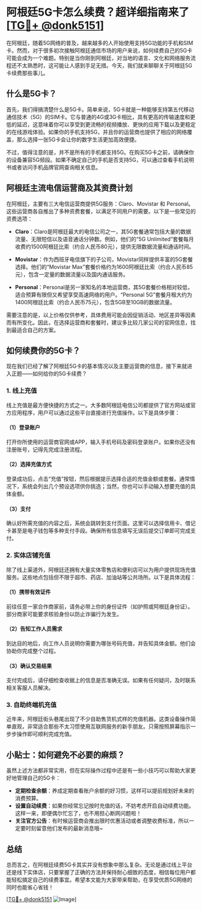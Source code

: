 # 阿根廷5G卡怎么续费？超详细指南来了[[TG💪+ @donk5151](https://t.me/s/donk5151)]

在阿根廷，随着5G网络的普及，越来越多的人开始使用支持5G功能的手机和SIM卡。然而，对于很多初次接触阿根廷通信市场的用户来说，如何续费自己的5G卡可能会成为一个难题。特别是当你刚到阿根廷，对当地的语言、文化和网络服务流程还不太熟悉时，这可能让人感到手足无措。今天，我们就来聊聊关于阿根廷5G卡续费那些事儿。

## 什么是5G卡？

首先，我们得搞清楚什么是5G卡。简单来说，5G卡就是一种能够支持第五代移动通信技术（5G）的SIM卡。它与普通的4G或3G卡相比，具有更高的传输速度和更低的延迟，这意味着你可以享受到更流畅的视频播放、更快的应用下载以及更稳定的在线游戏体验。如果你的手机支持5G，并且你的运营商也提供了相应的网络覆盖，那么选择一张5G卡会让你的数字生活更加高效便捷。

不过，值得注意的是，并不是所有的手机都支持5G。在购买5G卡之前，请确保你的设备兼容5G频段。如果不确定自己的手机是否支持5G，可以通过查看手机说明书或者访问手机品牌官网查询相关信息。

## 阿根廷主流电信运营商及其资费计划

在阿根廷，主要有三大电信运营商提供5G服务：Claro、Movistar 和 Personal。这些运营商各自推出了多种资费套餐，以满足不同用户的需要。以下是一些常见的资费选项：

- **Claro**：Claro是阿根廷最大的电信公司之一，其5G套餐通常包括大量的数据流量、无限短信以及语音通话分钟数。例如，他们的“5G Unlimited”套餐每月收费约1500阿根廷比索（约合人民币80元），提供无限数据流量和通话时间。
  
- **Movistar**：作为西班牙电信旗下的子公司，Movistar同样提供丰富的5G套餐选择。他们的“Movistar Max”套餐价格约为1600阿根廷比索（约合人民币85元），包含一定量的数据流量以及国内通话服务。

- **Personal**：Personal是另一家知名的本地运营商，其5G套餐价格相对较低，适合预算有限但又希望享受高速网络的用户。“Personal 5G”套餐月租大约为1400阿根廷比索（约合人民币75元），包含5GB至10GB的数据流量。

需要注意的是，以上价格仅供参考，具体费用可能会因促销活动、地区差异等因素而有所变化。因此，在选择运营商和套餐时，建议多比较几家公司的官网信息，找到最适合自己的方案。

## 如何续费你的5G卡？

现在我们已经了解了阿根廷5G卡的基本情况以及主要运营商的信息，接下来就进入正题——如何给你的5G卡续费？

### 1. 线上充值

线上充值是最方便快捷的方式之一。大多数阿根廷电信公司都提供了官方网站或官方应用程序，用户可以通过这些平台直接进行充值操作。以下是具体步骤：

#### （1）登录账户
打开你所使用的运营商官网或APP，输入手机号码及密码登录账户。如果你还没有注册账号，记得先完成注册流程。

#### （2）选择充值方式
登录成功后，点击“充值”按钮，然后根据提示选择合适的充值金额或套餐。通常情况下，系统会列出几个预设选项供你挑选；当然，你也可以手动输入想要充值的具体金额。

#### （3）支付
确认好所需充值的内容之后，系统会跳转到支付页面。这里可以选择信用卡、借记卡甚至是电子钱包等多种支付手段。确保所有信息填写无误后提交订单即可完成支付。

### 2. 实体店铺充值

除了线上渠道外，阿根廷还拥有大量实体零售店和便利店可以为用户提供现场充值服务。这些地点包括但不限于超市、药店、加油站等公共场所。以下是具体流程：

#### （1）携带有效证件
前往任意一家合作商家前，请务必带上你的身份证件（如护照或阿根廷身份证）。部分商家可能要求核验身份以防止诈骗行为发生。

#### （2）告知工作人员需求
到达目的地后，向工作人员说明你需要为哪张号码充值，并告知具体金额。他们会协助你完成整个过程。

#### （3）确认交易结果
支付完成后，请仔细检查收据上的信息是否准确无误。如果有任何疑问，及时联系相关客服人员解决。

### 3. 自助终端机充值

近年来，阿根廷街头巷尾出现了不少自助售货机式样的充值机器。这类设备操作简单直观，非常适合那些不太习惯使用互联网服务的新手朋友。只需按照屏幕指示一步步操作即可顺利完成充值。

## 小贴士：如何避免不必要的麻烦？

虽然上述方法都非常实用，但在实际操作过程中还是有一些小技巧可以帮助大家更好地管理自己的5G卡：

- **定期检查余额**：养成定期查看账户余额的好习惯，这样可以提前规划好未来的消费预算。
- **设置自动续费**：如果你经常忘记按时充值的话，不妨考虑开启自动续费功能。这样一来，即便偶尔忙忘了，也不用担心断网问题啦！
- **关注官方公告**：有时候运营商会推出限时优惠活动或者调整收费标准，所以一定要时刻留意他们发布的最新消息哦~

## 总结

总而言之，在阿根廷续费5G卡其实并没有想象中那么复杂。无论是通过线上平台还是线下实体店，只要掌握了正确的方法并保持耐心细致的态度，相信每位用户都能轻松搞定自己的续费事宜。希望本文能为大家带来帮助，在享受优质5G网络的同时也能省心省钱！

[[TG💪+ @donk5151](https://t.me/s/donk5151) ![Image](https://i.postimg.cc/rwNCRYN7/Snipaste-2025-04-30-17-27-05.png)]